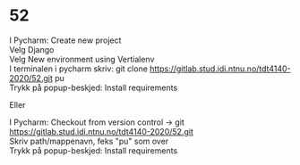 # 52

I Pycharm: Create new project  
Velg Django  
Velg New environment using Vertialenv  
I terminalen i pycharm skriv: git clone https://gitlab.stud.idi.ntnu.no/tdt4140-2020/52.git pu  
Trykk på popup-beskjed: Install requirements  

Eller  

I Pycharm: Checkout from version control -> git  
https://gitlab.stud.idi.ntnu.no/tdt4140-2020/52.git  
Skriv path/mappenavn, feks "pu" som over  
Trykk på popup-beskjed: Install requirements  